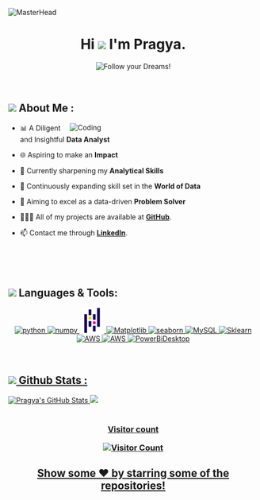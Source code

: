 ![MasterHead](https://github.com/Pragya-011/Pragya-011/assets/118491345/72cf3b69-51d1-45c9-a401-bf9b1c055c6a)

<h1 align = "center">
  Hi
  <img src="https://github.com/Pragya-011/Pragya-011/assets/118491345/a68df313-64f8-4fd9-a455-1aa672222901" width="30px"/> I'm Pragya.
</h1>

<div style="text-align: center;"> 
  <img width="400" src="https://readme-typing-svg.herokuapp.com?font=JetBrains+Mono&weight=600&size=30&duration=1800&color=00f200&width=535&lines=Hi,+I'm+Pragya!+👩🏻;A+Passionate+Data+Analyst+💫;+And+A+book+worm+📚;What+about+you?+👤;Let's+connect+🤝;For+data+exploration+💼;Checkout+my+projects!+🗂️;"  alt="Follow your Dreams!"/>
</div>

 <br>
 <br>
 <h2>
  <img src="https://github.com/Pragya-011/Pragya-011/assets/118491345/ea6e9b76-d5f0-46ab-9aad-f5740dc120c5" width="50"> About Me :
</h2>
<img align="right" alt="Coding" width="380" src="https://github.com/Pragya-011/Pragya-011/assets/118491345/5d343ed2-baef-42f2-a7c2-f7f3b3ab31ff">

 - 📊 A Diligent and Insightful **Data Analyst**
  
 - 🌐 Aspiring to make an **Impact**
   
 - 🔭 Currently sharpening my **Analytical Skills**

 - 📜 Continuously expanding skill set in the **World of Data**

 - 🎯 Aiming to excel as a data-driven **Problem Solver**
 
 - 👩🏻‍💻 All of my projects are available at <strong> <a href="https://github.com/Pragya-011" rel="nofollow" >GitHub</a></strong>.
 
 - 📫 Contact me through <strong> <a href="https://www.linkedin.com/in/pragya011" rel="nofollow" >LinkedIn</a></strong>.

<br>
<br>
<br>

 <h2 dir="auto"> <img src="https://github.com/user-attachments/assets/b352ff8c-1ac5-4cfe-8b1e-b3736a19eec7" width="40" > <strong>Languages &amp; Tools:</strong></h2>
 
 <p align="center">  
    <a href="https://www.python.org"> <img src="https://upload.wikimedia.org/wikipedia/commons/c/c3/Python-logo-notext.svg" alt="python" height="50" > </a> 
   <a href="https://numpy.org/doc/stable/index.html"> <img src="https://user-images.githubusercontent.com/137817362/266224257-b20f32fc-6cfe-48fe-8ef0-68c45373be61.png"  alt="numpy"  height="50" > </a>
   <a href="https://pandas.pydata.org/"> <img src="https://raw.githubusercontent.com/devicons/devicon/2ae2a900d2f041da66e950e4d48052658d850630/icons/pandas/pandas-original.svg" alt="pandas" width="50" height="50" > </a> 
    <a href="https://matplotlib.org/stable/index.html" > <img src="https://user-images.githubusercontent.com/137817362/266225645-03569596-3262-411a-af13-1b678c60a2e1.png" alt="Matplotlib" width="50" height="50" > </a>
    <a href="https://seaborn.pydata.org/" > <img src="https://seaborn.pydata.org/_images/logo-mark-lightbg.svg" alt="seaborn" width="60" height="55" > </a>
    <a href="https://www.mysql.com/" > <img src="https://user-images.githubusercontent.com/137817362/266228834-b2263294-73a0-4c3f-a7e0-0c20609a7578.png"  alt="MySQL" width="50" height="50"> </a>
    <a href="https://scikit-learn.org/stable/user_guide.html" > <img src="https://user-images.githubusercontent.com/137817362/266236281-b7d10478-13a6-4747-bdf2-612e4256c615.png"  alt="Sklearn"  height="50"> </a>
   <a href="https://aws.amazon.com/?nc2=h_lg" > <img src="https://user-images.githubusercontent.com/137817362/266250670-4058ba47-c3a0-4835-a4e2-002402175cca.png" alt="AWS"  height="40"> </a>
    <a href="https://www.selenium.dev/documentation/" > <img src="https://raw.githubusercontent.com/detain/svg-logos/780f25886640cef088af994181646db2f6b1a3f8/svg/selenium-logo.svg" alt="AWS"  height="47"> </a>
   <a href="https://powerbi.microsoft.com/en-in/desktop/"  > <img src="https://user-images.githubusercontent.com/137817362/266267984-ab3e4a04-0d60-45e1-bf3a-57b038ee1427.png" height="48" alt="PowerBiDesktop" >

<br>
<br>
<br>

<h2>
  <img src="https://github.com/Pragya-011/Pragya-011/assets/118491345/602305f1-30f5-4825-af20-918a7c6b66c3" width="50"> Github Stats :  
</h2>

<a href="https://github.com/Pragya-011">
<img src="https://github-readme-stats.vercel.app/api?username=Pragya-011&&show_icons=true&theme=radical&line_height=27&v=5" alt="Pragya's GitHub Stats" />
<img src="https://github-readme-stats.vercel.app/api/top-langs/?username=Pragya-011&theme=radical&hide=glsl,python" />

  
<br>
<br>
<h3 align="center"> 
  Visitor count
<br>
<p align="center">
  <img src="https://profile-counter.glitch.me/Pragya011/count.svg" alt="Visitor Count">
</p>
<h2 align="center">
  Show some ❤️ by starring some of the repositories!
</h2>

